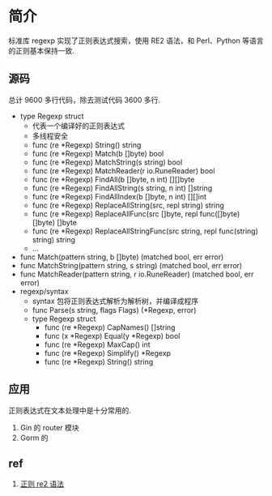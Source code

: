 # 简介
标准库 regexp 实现了正则表达式搜索，使用 RE2 语法，和 Perl、Python 等语言的正则基本保持一致.


## 源码
总计 9600 多行代码，除去测试代码 3600 多行.
+ type Regexp struct
    - 代表一个编译好的正则表达式
    - 多线程安全
    - func (re *Regexp) String() string
    - func (re *Regexp) Match(b []byte) bool
    - func (re *Regexp) MatchString(s string) bool
    - func (re *Regexp) MatchReader(r io.RuneReader) bool
    - func (re *Regexp) FindAll(b []byte, n int) [][]byte
    - func (re *Regexp) FindAllString(s string, n int) []string
    - func (re *Regexp) FindAllIndex(b []byte, n int) [][]int
    - func (re *Regexp) ReplaceAllString(src, repl string) string
    - func (re *Regexp) ReplaceAllFunc(src []byte, repl func([]byte) []byte) []byte
    - func (re *Regexp) ReplaceAllStringFunc(src string, repl func(string) string) string
    - ...
+ func Match(pattern string, b []byte) (matched bool, err error)
+ func MatchString(pattern string, s string) (matched bool, err error)
+ func MatchReader(pattern string, r io.RuneReader) (matched bool, err error)
+ regexp/syntax 
    - syntax 包将正则表达式解析为解析树，并编译成程序
    - func Parse(s string, flags Flags) (*Regexp, error)
    - type Regexp struct
        - func (re *Regexp) CapNames() []string
        - func (x *Regexp) Equal(y *Regexp) bool
        - func (re *Regexp) MaxCap() int
        - func (re *Regexp) Simplify() *Regexp
        - func (re *Regexp) String() string

## 应用
正则表达式在文本处理中是十分常用的.
1. Gin 的 router 模块
2. Gorm 的

## ref
1. [正则 re2 语法](http://code.google.com/p/re2/wiki/Syntax)